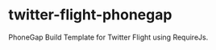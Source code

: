 twitter-flight-phonegap
=======================

PhoneGap Build Template for Twitter Flight using RequireJs.
